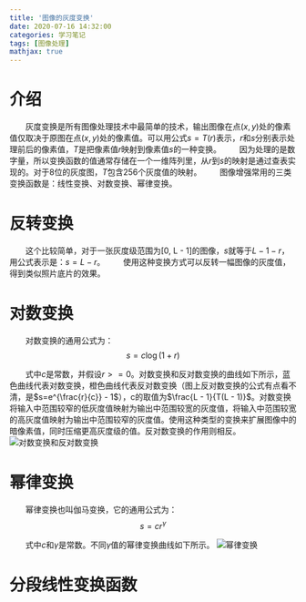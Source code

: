 ```yaml
---
title: '图像的灰度变换'
date: 2020-07-16 14:32:00
categories: 学习笔记
tags: [图像处理]
mathjax: true
---
```


# 介绍
&emsp;&emsp;灰度变换是所有图像处理技术中最简单的技术，输出图像在点$(x, y)$处的像素值仅取决于原图在点$(x, y)$处的像素值。可以用公式$s = T(r)$表示，$r$和$s$分别表示处理前后的像素值，$T$是把像素值$r$映射到像素值$s$的一种变换。
&emsp;&emsp;因为处理的是数字量，所以变换函数的值通常存储在一个一维阵列里，从$r$到$s$的映射是通过查表实现的。对于8位的灰度图，$T$包含256个灰度值的映射。
&emsp;&emsp;图像增强常用的三类变换函数是：线性变换、对数变换、幂律变换。

# 反转变换
&emsp;&emsp;这个比较简单，对于一张灰度级范围为[0, L - 1]的图像，$s$就等于$L - 1 - r$，用公式表示是：$s = L - r$。
&emsp;&emsp;使用这种变换方式可以反转一幅图像的灰度值，得到类似照片底片的效果。

# 对数变换
&emsp;&emsp;对数变换的通用公式为：
$$ s = c\log(1 + r) $$

&emsp;&emsp;式中$c$是常数，并假设$r>=0$。对数变换和反对数变换的曲线如下所示，蓝色曲线代表对数变换，橙色曲线代表反对数变换（图上反对数变换的公式有点看不清，是$s=e^{\frac{r}{c}} - 1$），c的取值为$\frac{L - 1}{T(L - 1)}$。对数变换将输入中范围较窄的低灰度值映射为输出中范围较宽的灰度值，将输入中范围较宽的高灰度值映射为输出中范围较窄的灰度值。使用这种类型的变换来扩展图像中的暗像素值，同时压缩更高灰度级的值。反对数变换的作用则相反。
![](/images/logarithmic_transformation.png "对数变换和反对数变换")

# 幂律变换
&emsp;&emsp;幂律变换也叫伽马变换，它的通用公式为：
$$ s = cr^{\gamma} $$

&emsp;&emsp;式中$c$和$\gamma$是常数。不同$\gamma$值的幂律变换曲线如下所示。
![](/images/exponential_transform.png "幂律变换")

# 分段线性变换函数

